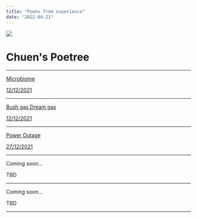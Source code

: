 ```yaml
---
title: "Poems from experience"
date: "2022-04-21"
---
```


![](https://chuenlee.files.wordpress.com/2022/04/img_1939-1.jpeg?w=1024)

# **Chuen's Poetree**

* * *

[Microbiome](https://chuenlee.wordpress.com/2022/04/22/microbiome/)

[12/12/2021](https://chuenlee.wordpress.com/2022/04/22/microbiome/)

* * *

[Bush gas Dream gas](https://chuenlee.wordpress.com/2022/04/22/bush-gas-dream-gas/)

[12/12/2021](https://chuenlee.wordpress.com/2022/04/22/bush-gas-dream-gas/)

* * *

[Power Outage](https://chuenlee.wordpress.com/2022/04/22/power-outage/)

[27/12/2021](https://chuenlee.wordpress.com/2022/04/22/power-outage/)

* * *

Coming soon...

TBD

* * *

Coming soon...

TBD

* * *
